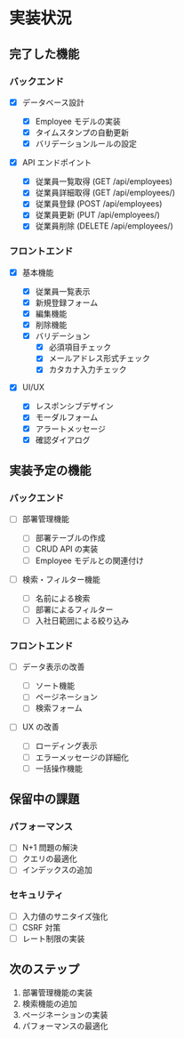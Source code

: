 # 実装状況

## 完了した機能

### バックエンド

- [x] データベース設計

  - [x] Employee モデルの実装
  - [x] タイムスタンプの自動更新
  - [x] バリデーションルールの設定

- [x] API エンドポイント
  - [x] 従業員一覧取得 (GET /api/employees)
  - [x] 従業員詳細取得 (GET /api/employees/<id>)
  - [x] 従業員登録 (POST /api/employees)
  - [x] 従業員更新 (PUT /api/employees/<id>)
  - [x] 従業員削除 (DELETE /api/employees/<id>)

### フロントエンド

- [x] 基本機能

  - [x] 従業員一覧表示
  - [x] 新規登録フォーム
  - [x] 編集機能
  - [x] 削除機能
  - [x] バリデーション
    - [x] 必須項目チェック
    - [x] メールアドレス形式チェック
    - [x] カタカナ入力チェック

- [x] UI/UX
  - [x] レスポンシブデザイン
  - [x] モーダルフォーム
  - [x] アラートメッセージ
  - [x] 確認ダイアログ

## 実装予定の機能

### バックエンド

- [ ] 部署管理機能

  - [ ] 部署テーブルの作成
  - [ ] CRUD API の実装
  - [ ] Employee モデルとの関連付け

- [ ] 検索・フィルター機能
  - [ ] 名前による検索
  - [ ] 部署によるフィルター
  - [ ] 入社日範囲による絞り込み

### フロントエンド

- [ ] データ表示の改善

  - [ ] ソート機能
  - [ ] ページネーション
  - [ ] 検索フォーム

- [ ] UX の改善
  - [ ] ローディング表示
  - [ ] エラーメッセージの詳細化
  - [ ] 一括操作機能

## 保留中の課題

### パフォーマンス

- [ ] N+1 問題の解決
- [ ] クエリの最適化
- [ ] インデックスの追加

### セキュリティ

- [ ] 入力値のサニタイズ強化
- [ ] CSRF 対策
- [ ] レート制限の実装

## 次のステップ

1. 部署管理機能の実装
2. 検索機能の追加
3. ページネーションの実装
4. パフォーマンスの最適化

